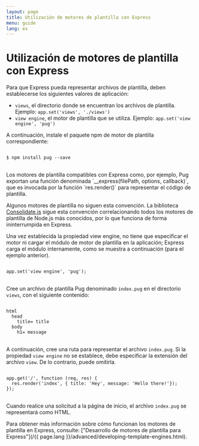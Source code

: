 ```yaml
---
layout: page
title: Utilización de motores de plantilla con Express
menu: guide
lang: es
---
```


# Utilización de motores de plantilla con Express

Para que Express pueda representar archivos de plantilla, deben establecerse los siguientes valores de aplicación:

- `views`, el directorio donde se encuentran los archivos de plantilla. Ejemplo: `app.set('views', './views')`
- `view engine`, el motor de plantilla que se utiliza. Ejemplo: `app.set('view engine', 'pug')`

A continuación, instale el paquete npm de motor de plantilla correspondiente:

<pre>
<code class="language-sh" translate="no">
$ npm install pug --save
</code>
</pre>

<div class="doc-box doc-notice" markdown="1">
Los motores de plantilla compatibles con Express como, por ejemplo, Pug exportan una función denominada `__express(filePath, options, callback)`, que es invocada por la función `res.render()` para representar el código de plantilla.

Algunos motores de plantilla no siguen esta convención. La biblioteca [Consolidate.js](https://www.npmjs.org/package/consolidate) sigue esta convención correlacionando todos los motores de plantilla de Node.js más conocidos, por lo que funciona de forma ininterrumpida en Express.

</div>

Una vez establecida la propiedad view engine, no tiene que especificar el motor ni cargar el módulo de motor de plantilla en la aplicación; Express carga el módulo internamente, como se muestra a continuación (para el ejemplo anterior).

<pre>
<code class="language-javascript" translate="no">
app.set('view engine', 'pug');
</code>
</pre>

Cree un archivo de plantilla Pug denominado `index.pug` en el directorio `views`, con el siguiente contenido:

<pre>
<code class="language-javascript" translate="no">
html
  head
    title= title
  body
    h1= message
</code>
</pre>

A continuación, cree una ruta para representar el archivo `index.pug`. Si la propiedad `view engine` no se establece, debe especificar la extensión del archivo `view`. De lo contrario, puede omitirla.

<pre>
<code class="language-javascript" translate="no">
app.get('/', function (req, res) {
  res.render('index', { title: 'Hey', message: 'Hello there!'});
});
</code>
</pre>

Cuando realice una solicitud a la página de inicio, el archivo `index.pug` se representará como HTML.

Para obtener más información sobre cómo funcionan los motores de plantilla en Express, consulte: ["Desarrollo de motores de plantilla para Express"](/{{ page.lang }}/advanced/developing-template-engines.html).

